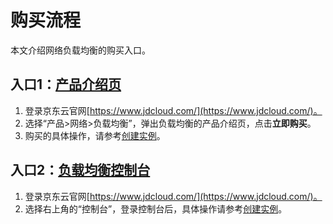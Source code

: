 # 购买流程

本文介绍网络负载均衡的购买入口。

## 入口1：[产品介绍页](https://www.jdcloud.com/cn/products/load-balancer)

1. 登录京东云官网[https://www.jdcloud.com/](https://www.jdcloud.com/)。
2. 选择“产品>网络>负载均衡”，弹出负载均衡的产品介绍页，点击**立即购买**。
3. 购买的具体操作，请参考[创建实例](../Getting-Started/Create-Instance.md)。

## 入口2：[负载均衡控制台](https://cns-console.jdcloud.com/host/loadBalance/list)

1. 登录京东云官网[https://www.jdcloud.com/](https://www.jdcloud.com/)。
2. 选择右上角的“控制台”，登录控制台后，具体操作请参考[创建实例](../Getting-Started/Create-Instance.md)。
